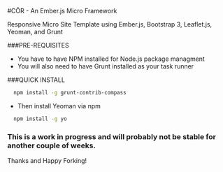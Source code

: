 #C&#213;R - An Ember.js Micro Framework

Responsive Micro Site Template using Ember.js, Bootstrap 3, Leaflet.js, Yeoman, and Grunt

###PRE-REQUISITES

* You have to have NPM installed for Node.js package managment
* You will also need to have Grunt installed as your task runner

###QUICK INSTALL

```bash
  npm install -g grunt-contrib-compass
```

* Then install Yeoman via npm

```bash
  npm install -g yo
```				

### This is a work in progress and will probably not be stable for another couple of weeks.

Thanks and Happy Forking!
